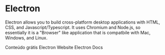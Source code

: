 # Electron

Electron allows you to build cross-platform desktop applications with HTML, CSS, and Javascript/Typescript. It uses Chromium and Node.js, so essentially it is a "Browser" like application that is compatbile with Mac, Windows, and Linux.

<ResourceGroupTitle>Conteúdo grátis</ResourceGroupTitle>
<BadgeLink colorScheme='blue' badgeText='Official Website' href='https://www.electronjs.org/'>Electron Website</BadgeLink>
<BadgeLink colorScheme='blue' badgeText='Docs' href='https://www.electronjs.org/docs/latest/'>Electron Docs</BadgeLink>

